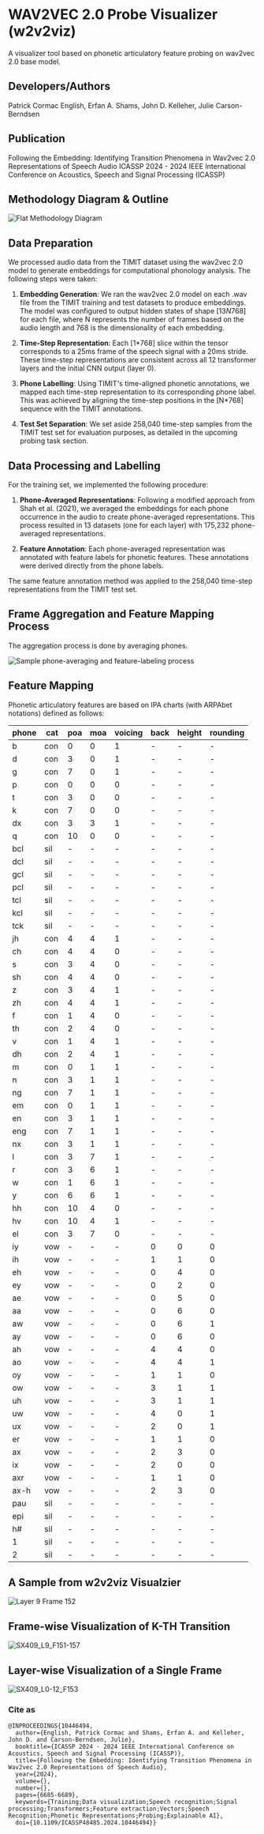 # WAV2VEC 2.0 Probe Visualizer (w2v2viz)
A visualizer tool based on phonetic articulatory feature probing on wav2vec 2.0 base model.

## Developers/Authors
Patrick Cormac English, Erfan A. Shams, John D. Kelleher, Julie Carson-Berndsen

## Publication
Following the Embedding: Identifying Transition Phenomena in Wav2vec 2.0 Representations of Speech Audio 
ICASSP 2024 - 2024 IEEE International Conference on Acoustics, Speech and Signal Processing (ICASSP)


## Methodology Diagram & Outline

![Flat Methodology Diagram](https://github.com/erfanashams/w2v2viz/assets/29228016/67a89cfb-cb29-4096-bcf7-ea999cbc18f8)

## Data Preparation

We processed audio data from the TIMIT dataset using the wav2vec 2.0 model to generate embeddings for computational phonology analysis. The following steps were taken:

1. **Embedding Generation**: We ran the wav2vec 2.0 model on each .wav file from the TIMIT training and test datasets to produce embeddings. The model was configured to output hidden states of shape [13*N*768] for each file, where N represents the number of frames based on the audio length and 768 is the dimensionality of each embedding.

2. **Time-Step Representation**: Each [1*768] slice within the tensor corresponds to a 25ms frame of the speech signal with a 20ms stride. These time-step representations are consistent across all 12 transformer layers and the initial CNN output (layer 0).

3. **Phone Labelling**: Using TIMIT's time-aligned phonetic annotations, we mapped each time-step representation to its corresponding phone label. This was achieved by aligning the time-step positions in the [N*768] sequence with the TIMIT annotations.

4. **Test Set Separation**: We set aside 258,040 time-step samples from the TIMIT test set for evaluation purposes, as detailed in the upcoming probing task section.

## Data Processing and Labelling

For the training set, we implemented the following procedure:

1. **Phone-Averaged Representations**: Following a modified approach from Shah et al. (2021), we averaged the embeddings for each phone occurrence in the audio to create phone-averaged representations. This process resulted in 13 datasets (one for each layer) with 175,232 phone-averaged representations.

2. **Feature Annotation**: Each phone-averaged representation was annotated with feature labels for  phonetic features. These annotations were derived directly from the phone labels.

The same feature annotation method was applied to the 258,040 time-step representations from the TIMIT test set.




## Frame Aggregation and Feature Mapping Process
The aggregation process is done by averaging phones.

![Sample phone-averaging and feature-labeling process](assets/mapping_400.png)

## Feature Mapping
Phonetic articulatory features are based on IPA charts (with ARPAbet notations) defined as follows:

| phone | cat | poa | moa | voicing |  back  |height| rounding |
|-------|-----|-----|-----|---------|--------|------|----------|
| b     | con | 0   | 0   | 1       | -      | -    | -        |
| d     | con | 3   | 0   | 1       | -      | -    | -        |
| g     | con | 7   | 0   | 1       | -      | -    | -        |
| p     | con | 0   | 0   | 0       | -      | -    | -        |
| t     | con | 3   | 0   | 0       | -      | -    | -        |
| k     | con | 7   | 0   | 0       | -      | -    | -        |
| dx    | con | 3   | 3   | 1       | -      | -    | -        |
| q     | con | 10  | 0   | 0       | -      | -    | -        |
| bcl   | sil | -   | -   | -       | -      | -    | -        |
| dcl   | sil | -   | -   | -       | -      | -    | -        |
| gcl   | sil | -   | -   | -       | -      | -    | -        |
| pcl   | sil | -   | -   | -       | -      | -    | -        |
| tcl   | sil | -   | -   | -       | -      | -    | -        |
| kcl   | sil | -   | -   | -       | -      | -    | -        |
| tck   | sil | -   | -   | -       | -      | -    | -        |
| jh    | con | 4   | 4   | 1       | -      | -    | -        |
| ch    | con | 4   | 4   | 0       | -      | -    | -        |
| s     | con | 3   | 4   | 0       | -      | -    | -        |
| sh    | con | 4   | 4   | 0       | -      | -    | -        |
| z     | con | 3   | 4   | 1       | -      | -    | -        |
| zh    | con | 4   | 4   | 1       | -      | -    | -        |
| f     | con | 1   | 4   | 0       | -      | -    | -        |
| th    | con | 2   | 4   | 0       | -      | -    | -        |
| v     | con | 1   | 4   | 1       | -      | -    | -        |
| dh    | con | 2   | 4   | 1       | -      | -    | -        |
| m     | con | 0   | 1   | 1       | -      | -    | -        |
| n     | con | 3   | 1   | 1       | -      | -    | -        |
| ng    | con | 7   | 1   | 1       | -      | -    | -        |
| em    | con | 0   | 1   | 1       | -      | -    | -        |
| en    | con | 3   | 1   | 1       | -      | -    | -        |
| eng   | con | 7   | 1   | 1       | -      | -    | -        |
| nx    | con | 3   | 1   | 1       | -      | -    | -        |
| l     | con | 3   | 7   | 1       | -      | -    | -        |
| r     | con | 3   | 6   | 1       | -      | -    | -        |
| w     | con | 1   | 6   | 1       | -      | -    | -        |
| y     | con | 6   | 6   | 1       | -      | -    | -        |
| hh    | con | 10  | 4   | 0       | -      | -    | -        |
| hv    | con | 10  | 4   | 1       | -      | -    | -        |
| el    | con | 3   | 7   | 0       | -      | -    | -        |
| iy    | vow | -   | -   | -       | 0      | 0    | 0        |
| ih    | vow | -   | -   | -       | 1      | 1    | 0        |
| eh    | vow | -   | -   | -       | 0      | 4    | 0        |
| ey    | vow | -   | -   | -       | 0      | 2    | 0        |
| ae    | vow | -   | -   | -       | 0      | 5    | 0        |
| aa    | vow | -   | -   | -       | 0      | 6    | 0        |
| aw    | vow | -   | -   | -       | 0      | 6    | 1        |
| ay    | vow | -   | -   | -       | 0      | 6    | 0        |
| ah    | vow | -   | -   | -       | 4      | 4    | 0        |
| ao    | vow | -   | -   | -       | 4      | 4    | 1        |
| oy    | vow | -   | -   | -       | 1      | 1    | 0        |
| ow    | vow | -   | -   | -       | 3      | 1    | 1        |
| uh    | vow | -   | -   | -       | 3      | 1    | 1        |
| uw    | vow | -   | -   | -       | 4      | 0    | 1        |
| ux    | vow | -   | -   | -       | 2      | 0    | 1        |
| er    | vow | -   | -   | -       | 1      | 1    | 0        |
| ax    | vow | -   | -   | -       | 2      | 3    | 0        |
| ix    | vow | -   | -   | -       | 2      | 0    | 0        |
| axr   | vow | -   | -   | -       | 1      | 1    | 0        |
| ax-h  | vow | -   | -   | -       | 2      | 3    | 0        |
| pau   | sil | -   | -   | -       | -      | -    | -        |
| epi   | sil | -   | -   | -       | -      | -    | -        |
| h#    | sil | -   | -   | -       | -      | -    | -        |
| 1     | sil | -   | -   | -       | -      | -    | -        |
| 2     | sil | -   | -   | -       | -      | -    | -        |

## A Sample from w2v2viz Visualzier
![Layer 9 Frame 152](assets/SX409_L9_F153.svg)

## Frame-wise Visualization of K-TH Transition
![SX409_L9_F151-157](assets/SX409_L9_F151-157.svg)

## Layer-wise Visualization of a Single Frame
![SX409_L0-12_F153](assets/SX409_L0-12_F153.svg)

### Cite as
```
@INPROCEEDINGS{10446494,
  author={English, Patrick Cormac and Shams, Erfan A. and Kelleher, John D. and Carson-Berndsen, Julie},
  booktitle={ICASSP 2024 - 2024 IEEE International Conference on Acoustics, Speech and Signal Processing (ICASSP)}, 
  title={Following the Embedding: Identifying Transition Phenomena in Wav2vec 2.0 Representations of Speech Audio}, 
  year={2024},
  volume={},
  number={},
  pages={6685-6689},
  keywords={Training;Data visualization;Speech recognition;Signal processing;Transformers;Feature extraction;Vectors;Speech Recognition;Phonetic Representations;Probing;Explainable AI},
  doi={10.1109/ICASSP48485.2024.10446494}}
```
